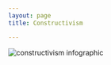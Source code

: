 ```yaml
---
layout: page
title: Constructivism

---
```



![constructivism infographic](https://github.com/caitlinmeyer/IDT100x/img/constructivism-infographic.png "Constructivism Infographic")
